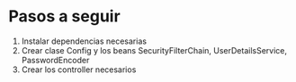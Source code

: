 # Pasos a seguir
1. Instalar dependencias necesarias
2. Crear clase Config y los beans SecurityFilterChain, UserDetailsService, PasswordEncoder
3. Crear los controller necesarios